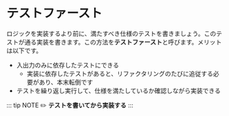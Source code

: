 # テストファースト
ロジックを実装するより前に、満たすべき仕様のテストを書きましょう。このテストが通る実装を書きます。この方法を**テストファースト**と呼びます。メリットは以下です。

- 入出力のみに依存したテストにできる
  - 実装に依存したテストがあると、リファクタリングのたびに追従する必要があり、本末転倒です
- テストを繰り返し実行して、仕様を満たしているか確認しながら実装できる

::: tip NOTE
:pencil2: **テストを書いてから実装する**
:::
